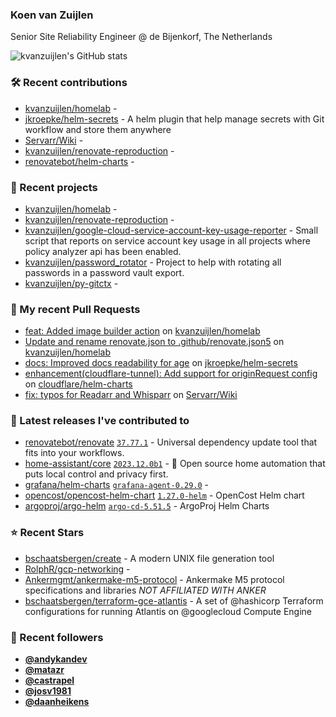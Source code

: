 ### Koen van Zuijlen

Senior Site Reliability Engineer @ de Bijenkorf, The Netherlands

![kvanzuijlen's GitHub stats](https://github-readme-stats.vercel.app/api?username=kvanzuijlen&show=reviews,discussions_started,discussions_answered,prs_merged,prs_merged_percentage&show_icons=true&theme=dark&cache_seconds=86400)

### 🛠️ Recent contributions

- [kvanzuijlen/homelab](https://github.com/kvanzuijlen/homelab) - 
- [jkroepke/helm-secrets](https://github.com/jkroepke/helm-secrets) - A helm plugin that help manage secrets with Git workflow and store them anywhere
- [Servarr/Wiki](https://github.com/Servarr/Wiki) - 
- [kvanzuijlen/renovate-reproduction](https://github.com/kvanzuijlen/renovate-reproduction) - 
- [renovatebot/helm-charts](https://github.com/renovatebot/helm-charts) - 

### 🌱 Recent projects

- [kvanzuijlen/homelab](https://github.com/kvanzuijlen/homelab) - 
- [kvanzuijlen/renovate-reproduction](https://github.com/kvanzuijlen/renovate-reproduction) - 
- [kvanzuijlen/google-cloud-service-account-key-usage-reporter](https://github.com/kvanzuijlen/google-cloud-service-account-key-usage-reporter) - Small script that reports on service account key usage in all projects where policy analyzer api has been enabled.
- [kvanzuijlen/password_rotator](https://github.com/kvanzuijlen/password_rotator) - Project to help with rotating all passwords in a password vault export.
- [kvanzuijlen/py-gitctx](https://github.com/kvanzuijlen/py-gitctx) - 

### 🚧 My recent Pull Requests

- [feat: Added image builder action](https://github.com/kvanzuijlen/homelab/pull/7) on [kvanzuijlen/homelab](https://github.com/kvanzuijlen/homelab)
- [Update and rename renovate.json to .github/renovate.json5](https://github.com/kvanzuijlen/homelab/pull/3) on [kvanzuijlen/homelab](https://github.com/kvanzuijlen/homelab)
- [docs: Improved docs readability for age](https://github.com/jkroepke/helm-secrets/pull/422) on [jkroepke/helm-secrets](https://github.com/jkroepke/helm-secrets)
- [enhancement(cloudflare-tunnel): Add support for originRequest config](https://github.com/cloudflare/helm-charts/pull/61) on [cloudflare/helm-charts](https://github.com/cloudflare/helm-charts)
- [fix: typos for Readarr and Whisparr](https://github.com/Servarr/Wiki/pull/277) on [Servarr/Wiki](https://github.com/Servarr/Wiki)

### 🚀 Latest releases I've contributed to

- [renovatebot/renovate](https://github.com/renovatebot/renovate) [`37.77.1`](https://github.com/renovatebot/renovate/releases/tag/37.77.1) - Universal dependency update tool that fits into your workflows.
- [home-assistant/core](https://github.com/home-assistant/core) [`2023.12.0b1`](https://github.com/home-assistant/core/releases/tag/2023.12.0b1) - :house_with_garden: Open source home automation that puts local control and privacy first.
- [grafana/helm-charts](https://github.com/grafana/helm-charts) [`grafana-agent-0.29.0`](https://github.com/grafana/helm-charts/releases/tag/grafana-agent-0.29.0) - 
- [opencost/opencost-helm-chart](https://github.com/opencost/opencost-helm-chart) [`1.27.0-helm`](https://github.com/opencost/opencost-helm-chart/releases/tag/1.27.0-helm) - OpenCost Helm chart 
- [argoproj/argo-helm](https://github.com/argoproj/argo-helm) [`argo-cd-5.51.5`](https://github.com/argoproj/argo-helm/releases/tag/argo-cd-5.51.5) - ArgoProj Helm Charts

### ⭐ Recent Stars

- [bschaatsbergen/create](https://github.com/bschaatsbergen/create) - A modern UNIX file generation tool
- [RolphR/gcp-networking](https://github.com/RolphR/gcp-networking) - 
- [Ankermgmt/ankermake-m5-protocol](https://github.com/Ankermgmt/ankermake-m5-protocol) - Ankermake M5 protocol specifications and libraries *NOT AFFILIATED WITH ANKER*
- [bschaatsbergen/terraform-gce-atlantis](https://github.com/bschaatsbergen/terraform-gce-atlantis) - A set of @hashicorp Terraform configurations for running Atlantis on @googlecloud Compute Engine

### 👀 Recent followers

- [**@andykandev**](https://github.com/andykandev)
- [**@matazr**](https://github.com/matazr)
- [**@castrapel**](https://github.com/castrapel)
- [**@josv1981**](https://github.com/josv1981)
- [**@daanheikens**](https://github.com/daanheikens)
